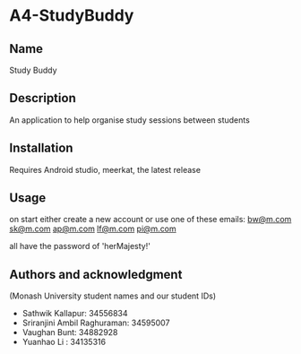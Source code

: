 # A4-StudyBuddy

## Name
Study Buddy

## Description
An application to help organise study sessions between students

## Installation
Requires Android studio, meerkat, the latest release

## Usage
on start either create a new account or use one of these emails:
bw@m.com
sk@m.com
ap@m.com
lf@m.com
pi@m.com

all have the password of 'herMajesty!'

## Authors and acknowledgment
(Monash University student names and our student IDs)
- Sathwik Kallapur: 34556834
- Sriranjini Ambil Raghuraman: 34595007
- Vaughan Bunt: 34882928
- Yuanhao Li : 34135316
